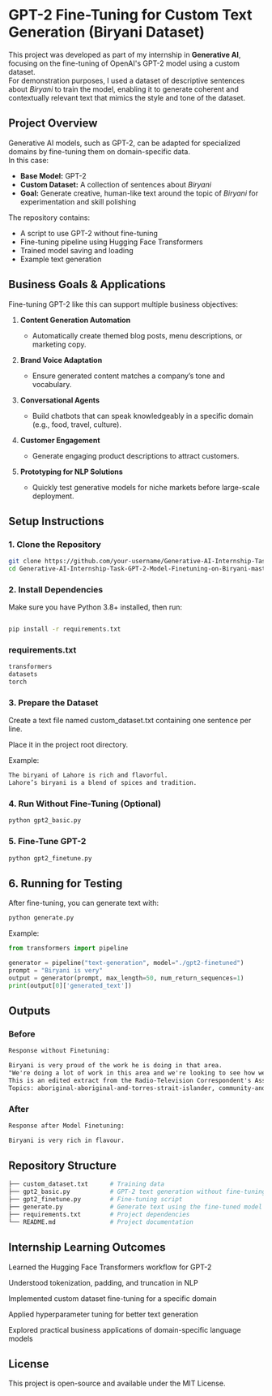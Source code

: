 # GPT-2 Fine-Tuning for Custom Text Generation (Biryani Dataset)

This project was developed as part of my internship in **Generative AI**, focusing on the fine-tuning of OpenAI's GPT-2 model using a custom dataset.  
For demonstration purposes, I used a dataset of descriptive sentences about *Biryani* to train the model, enabling it to generate coherent and contextually relevant text that mimics the style and tone of the dataset.

## Project Overview

Generative AI models, such as GPT-2, can be adapted for specialized domains by fine-tuning them on domain-specific data.  
In this case:

- **Base Model:** GPT-2
- **Custom Dataset:** A collection of sentences about *Biryani*
- **Goal:** Generate creative, human-like text around the topic of *Biryani* for experimentation and skill polishing

The repository contains:
- A script to use GPT-2 without fine-tuning
- Fine-tuning pipeline using Hugging Face Transformers
- Trained model saving and loading
- Example text generation

## Business Goals & Applications

Fine-tuning GPT-2 like this can support multiple business objectives:

1. **Content Generation Automation**
   - Automatically create themed blog posts, menu descriptions, or marketing copy.
   
2. **Brand Voice Adaptation**
   - Ensure generated content matches a company’s tone and vocabulary.
   
3. **Conversational Agents**
   - Build chatbots that can speak knowledgeably in a specific domain (e.g., food, travel, culture).
   
4. **Customer Engagement**
   - Generate engaging product descriptions to attract customers.
   
5. **Prototyping for NLP Solutions**
   - Quickly test generative models for niche markets before large-scale deployment.


## Setup Instructions

### 1. Clone the Repository
```bash
git clone https://github.com/your-username/Generative-AI-Internship-Task-GPT-2-Model-Finetuning-on-Biryani-master.git
cd Generative-AI-Internship-Task-GPT-2-Model-Finetuning-on-Biryani-master
```

### 2. Install Dependencies
Make sure you have Python 3.8+ installed, then run:

```bash

pip install -r requirements.txt
```

### requirements.txt

```txt
transformers
datasets
torch
```
### 3. Prepare the Dataset
Create a text file named custom_dataset.txt containing one sentence per line.

Place it in the project root directory.

Example:

```txt
The biryani of Lahore is rich and flavorful.
Lahore’s biryani is a blend of spices and tradition.
```

### 4. Run Without Fine-Tuning (Optional)
```bash
python gpt2_basic.py
```
### 5. Fine-Tune GPT-2 
```bash
python gpt2_finetune.py
```
## 6. Running for Testing 
After fine-tuning, you can generate text with:

```bash
python generate.py
```

Example:

```python
from transformers import pipeline

generator = pipeline("text-generation", model="./gpt2-finetuned")
prompt = "Biryani is very"
output = generator(prompt, max_length=50, num_return_sequences=1)
print(output[0]['generated_text'])
```

## Outputs

### Before
```txt
Response without Finetuning:

Biryani is very proud of the work he is doing in that area.
"We're doing a lot of work in this area and we're looking to see how we can make sure that we make sure that all of our members are happy in their communities."
This is an edited extract from the Radio-Television Correspondent's Association (RTA) podcast, which is available on iTunes, Stitcher and other devices.
Topics: aboriginal-aboriginal-and-torres-strait-islander, community-and-society, community-and-society, sydney-2000, sydney-2000
```
### After
```txt
Response after Model Finetuning:

Biryani is very rich in flavour.
```

## Repository Structure
```bash
├── custom_dataset.txt      # Training data
├── gpt2_basic.py           # GPT-2 text generation without fine-tuning
├── gpt2_finetune.py        # Fine-tuning script
├── generate.py             # Generate text using the fine-tuned model
├── requirements.txt        # Project dependencies
└── README.md               # Project documentation
```

## Internship Learning Outcomes
Learned the Hugging Face Transformers workflow for GPT-2

Understood tokenization, padding, and truncation in NLP

Implemented custom dataset fine-tuning for a specific domain

Applied hyperparameter tuning for better text generation

Explored practical business applications of domain-specific language models

## License
This project is open-source and available under the MIT License.
